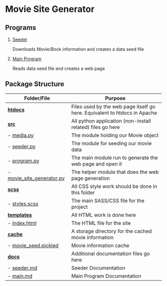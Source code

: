 Movie Site Generator
==================================================

Programs
--------------------------------------

1. [Seeder](docs/seeder.md)

    Downloads Movie/Book information and creates a data seed file
2. [Main Program](docs/main.md)

    Reads data seed file and creates a web page

Package Structure
--------------------------------------
|Folder/File                                                | Purpose                                                                       |
|-----------------|-------------------------------------------------------------------------------|
|**[htdocs](htdocs)** | Files used by the web page itself go here. Equivalent to htdocs in Apache     
|**[src](src)**       | All python application (non-install related) files go here                    
|   - [media.py](src/media.py)     | The module holding our Movie object                                           
|   - [seeder.py](src/seeder.py)   | The module for seeding our movie data                                         
|   - [program.py](src/program.py) | The main module run to generate the web page and open it                      
|   - [movie_site_generator.py](src/movie_site_generator.py)| The helper module that does the web page generation
|**[scss](scss)**     | All CSS style work should be done in this folder
|   - [styles.scss](scss/styles.sss) | The main SASS/CSS file for the project
|**[templates](templates)** | All HTML work is done here
|   - [index.html](templates/index.html) | The HTML file for the site
|**[cache](cache)** | A storage directory for the cached movie information
|   - [movie_seed.pickled](cache/movie_seed.pickled) | Movie information cache
|**[docs](docs)** | Additional documentation files go here
|   - [seeder.md](docs/seeder.md) | Seeder Documentation
|   - [main.md](docs/main.md)     | Main Program Documentation
